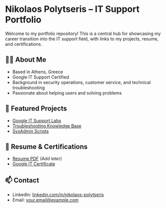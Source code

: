 # Nikolaos Polytseris – IT Support Portfolio

Welcome to my portfolio repository! This is a central hub for showcasing my career transition into the IT support field, with links to my projects, resume, and certifications.

## 🧑‍💻 About Me

- Based in Athens, Greece
- Google IT Support Certified
- Background in security operations, customer service, and technical troubleshooting
- Passionate about helping users and solving problems

## 📁 Featured Projects

- [Google IT Support Labs](https://github.com/yourusername/google-it-support-labs)
- [Troubleshooting Knowledge Base](https://github.com/yourusername/it-troubleshooting-guides)
- [SysAdmin Scripts](https://github.com/yourusername/basic-sysadmin-scripts)

## 📄 Resume & Certifications

- [Resume PDF](./resume.pdf) *(Add later)*
- [Google IT Certificate](link-to-your-certificate)

## 📫 Contact

- LinkedIn: [linkedin.com/in/nikolaos-polytseris](https://linkedin.com/in/nikolaos-polytseris)
- Email: your.email@example.com


